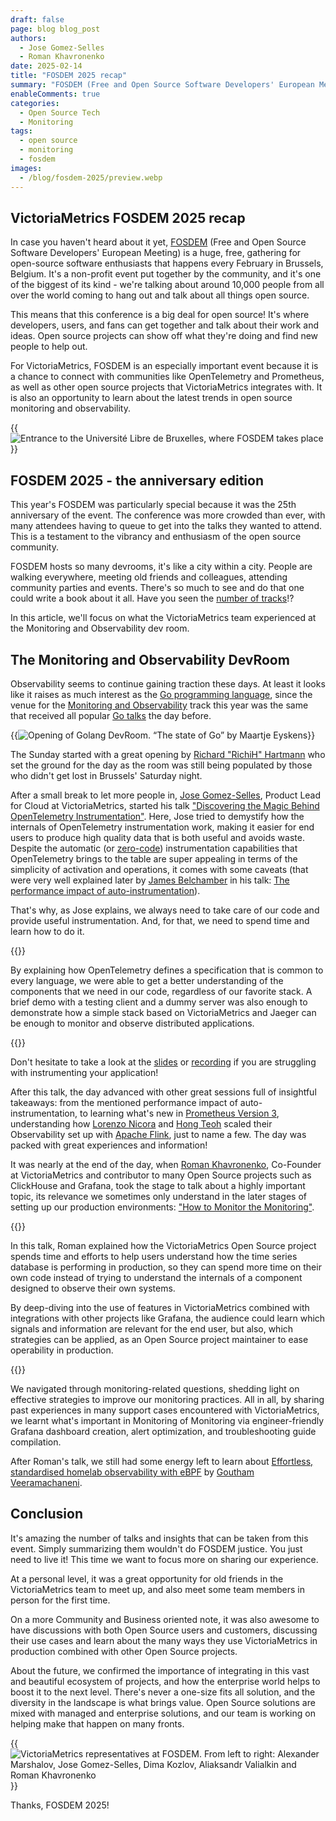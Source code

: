 ```yaml
---
draft: false
page: blog blog_post
authors:
  - Jose Gomez-Selles
  - Roman Khavronenko
date: 2025-02-14
title: "FOSDEM 2025 recap"
summary: "FOSDEM (Free and Open Source Software Developers' European Meeting) is a huge, free, gathering for open-source software enthusiasts that happens every February in Brussels, Belgium. It's a non-profit event put together by the community, and it's one of the biggest of its kind. See more in our recap!"
enableComments: true
categories:
  - Open Source Tech
  - Monitoring
tags:
  - open source
  - monitoring
  - fosdem
images:
  - /blog/fosdem-2025/preview.webp
---
```


## VictoriaMetrics FOSDEM 2025 recap 

In case you haven't heard about it yet, [FOSDEM](https://fosdem.org/) (Free and Open Source Software Developers' European Meeting)
is a huge, free, gathering for open-source software enthusiasts that happens every February in Brussels, Belgium.
It's a non-profit event put together by the community, and it's one of the biggest of its kind - we're talking about 
around 10,000 people from all over the world coming to hang out and talk about all things open source.

This means that this conference is a big deal for open source! It's where developers, users, and fans can get together 
and talk about their work and ideas. Open source projects can show off what they're doing and find new people to help out.

For VictoriaMetrics, FOSDEM is an especially important event because it is a chance to connect with communities 
like OpenTelemetry and Prometheus, as well as other open source projects that VictoriaMetrics integrates with. 
It is also an opportunity to learn about the latest trends in open source monitoring and observability.

{{<image href="/blog/fosdem-2025/fosdem-campus-morning.webp" alt="Entrance to the Université Libre de Bruxelles, where FOSDEM takes place" >}}

## FOSDEM 2025 - the anniversary edition

This year's FOSDEM was particularly special because it was the 25th anniversary of the event. The conference was 
more crowded than ever, with many attendees having to queue to get into the talks they wanted to attend.
This is a testament to the vibrancy and enthusiasm of the open source community.

FOSDEM hosts so many devrooms, it's like a city within a city. People are walking everywhere, meeting old friends 
and colleagues, attending community parties and events. There's so much to see and do that one could write a book about it all. 
Have you seen the [number of tracks](https://fosdem.org/2025/schedule/)!?

In this article, we'll focus on what the VictoriaMetrics team experienced at the Monitoring and Observability dev room.

## The Monitoring and Observability DevRoom

Observability seems to continue gaining traction these days. At least it looks like it raises as much interest as the 
[Go programming language](https://go.dev/), since the venue for the 
[Monitoring and Observability](https://fosdem.org/2025/schedule/track/monitoring/) track this year was the same that
received all popular [Go talks](https://fosdem.org/2025/schedule/track/go/) the day before.

{{<image href="/blog/fosdem-2025/the-state-of-go.webp" alt="Opening of Golang DevRoom. “The state of Go” by Maartje Eyskens" >}}

The Sunday started with a great opening by [Richard "RichiH" Hartmann](https://fosdem.org/2025/schedule/speaker/richard_richih_hartmann/)
who set the ground for the day as the room was still being populated by those who didn't get lost in Brussels' Saturday night.

After a small break to let more people in, [Jose Gomez-Selles](https://fosdem.org/2025/schedule/speaker/jose_gomez-selles/),
Product Lead for Cloud at VictoriaMetrics, started his talk ["Discovering the Magic Behind OpenTelemetry Instrumentation"](https://fosdem.org/2025/schedule/event/fosdem-2025-4146-discovering-the-magic-behind-opentelemetry-instrumentation/).
Here, Jose tried to demystify how the internals of OpenTelemetry instrumentation work, making it easier for end users 
to produce high quality data that is both useful and avoids waste. Despite the automatic (or [zero-code](https://opentelemetry.io/docs/zero-code/))
instrumentation capabilities that OpenTelemetry brings to the table are super appealing in terms of the simplicity 
of activation and operations, it comes with some caveats (that were very well explained later by 
[James Belchamber](https://fosdem.org/2025/schedule/speaker/james_belchamber/) in his talk: [The performance impact of auto-instrumentation](https://fosdem.org/2025/schedule/event/fosdem-2025-5502-the-performance-impact-of-auto-instrumentation/)).

That's why, as Jose explains, we always need to take care of our code and provide useful instrumentation. 
And, for that, we need to spend time and learn how to do it.

{{<image href="/blog/fosdem-2025/jose-intro.webp">}}

By explaining how OpenTelemetry defines a specification that is common to every language, we were able to get a better
understanding of the components that we need in our code, regardless of our favorite stack. A brief demo with a testing
client and a dummy server was also enough to demonstrate how a simple stack based on VictoriaMetrics and Jaeger can be
enough to monitor and observe distributed applications.

{{<image href="/blog/fosdem-2025/jose-slide-1.webp">}}

Don't hesitate to take a look at the [slides](https://fosdem.org/2025/events/attachments/fosdem-2025-4146-discovering-the-magic-behind-opentelemetry-instrumentation/slides/237238/FOSDEM_20_mlr45ST.pdf) 
or [recording](https://video.fosdem.org/2025/ud2120/fosdem-2025-4146-discovering-the-magic-behind-opentelemetry-instrumentation.av1.webm)
if you are struggling with instrumenting your application!

After this talk, the day advanced with other great sessions full of insightful takeaways: from the mentioned performance
impact of auto-instrumentation, to learning what's new in [Prometheus Version 3](https://fosdem.org/2025/schedule/event/fosdem-2025-6571-prometheus-version-3/),
understanding how [Lorenzo Nicora](https://fosdem.org/2025/schedule/speaker/lorenzo_nicora/) and [Hong Teoh](https://fosdem.org/2025/schedule/speaker/hong_teoh/)
scaled their Observability set up with [Apache Flink](https://fosdem.org/2025/schedule/event/fosdem-2025-5726-apache-flink-and-prometheus-better-together-to-improve-the-efficiency-of-your-observability-platform-at-scale/),
just to name a few. The day was packed with great experiences and information!

It was nearly at the end of the day, when [Roman Khavronenko](https://fosdem.org/2025/schedule/speaker/roman_khavronenko/),
Co-Founder at VictoriaMetrics and contributor to many Open Source projects such as ClickHouse and Grafana, took the stage
to talk about a highly important topic, its relevance we sometimes only understand in the later stages of setting up our 
production environments: ["How to Monitor the Monitoring"](https://fosdem.org/2025/schedule/event/fosdem-2025-5388-how-to-monitor-the-monitoring/).

{{<image href="/blog/fosdem-2025/roman-slide-1.webp">}}

In this talk, Roman explained how the VictoriaMetrics Open Source project spends time and efforts to help users understand
how the time series database is performing in production, so they can spend more time on their own code instead of trying
to understand the internals of a component designed to observe their own systems.

By deep-diving into the use of features in VictoriaMetrics combined with integrations with other projects like Grafana, 
the audience could learn which signals and information are relevant for the end user, but also, which strategies can be 
applied, as an Open Source project maintainer to ease operability in production.

{{<image href="/blog/fosdem-2025/roman-slide-2.webp">}}

We navigated through monitoring-related questions, shedding light on effective strategies to improve our monitoring 
practices. All in all, by sharing past experiences in many support cases encountered with VictoriaMetrics, we learnt
what's important in Monitoring of Monitoring via engineer-friendly Grafana dashboard creation, alert optimization, 
and troubleshooting guide compilation.

After Roman's talk, we still had some energy left to learn about [Effortless, standardised homelab observability with eBPF](https://fosdem.org/2025/schedule/event/fosdem-2025-4680-effortless-standardised-homelab-observability-with-ebpf/)
by [Goutham Veeramachaneni](https://fosdem.org/2025/schedule/speaker/goutham_veeramachaneni/).

## Conclusion

It's amazing the number of talks and insights that can be taken from this event. Simply summarizing them wouldn't do FOSDEM justice.
You just need to live it! This time we want to focus more on sharing our experience.

At a personal level, it was a great opportunity for old friends in the VictoriaMetrics team to meet up, and also meet 
some team members in person for the first time.

On a more Community and Business oriented note, it was also awesome to have discussions with both Open Source users and
customers, discussing their use cases and learn about the many ways they use VictoriaMetrics in production combined with
other Open Source projects.

About the future, we confirmed the importance of integrating in this vast and beautiful ecosystem of projects, and how 
the enterprise world helps to boost it to the next level. There's never a one-size fits all solution, and the diversity 
in the landscape is what brings value. Open Source solutions are mixed with managed and enterprise solutions, and our team
is working on helping make that happen on many fronts.

{{<image href="/blog/fosdem-2025/victoria-metrics-team.webp" alt="VictoriaMetrics representatives at FOSDEM. From left to right: Alexander Marshalov, Jose Gomez-Selles, Dima Kozlov, Aliaksandr Valialkin and Roman Khavronenko" >}}

Thanks, FOSDEM 2025!